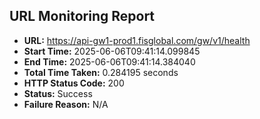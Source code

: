 ## URL Monitoring Report

- **URL:** https://api-gw1-prod1.fisglobal.com/gw/v1/health
- **Start Time:** 2025-06-06T09:41:14.099845
- **End Time:** 2025-06-06T09:41:14.384040
- **Total Time Taken:** 0.284195 seconds
- **HTTP Status Code:** 200
- **Status:** Success
- **Failure Reason:** N/A

